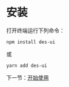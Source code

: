 # 安装

打开终端运行下列命令：

```shell
npm install des-ui
```

或

```shell
yarn add des-ui
```

下一节：[开始使用](/doc/start)
